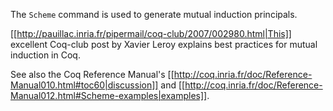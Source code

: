 The `Scheme` command is used to generate mutual induction principals.

[[http://pauillac.inria.fr/pipermail/coq-club/2007/002980.html|This]] excellent Coq-club post by Xavier Leroy explains best practices for mutual induction in Coq.

See also the Coq Reference Manual's [[http://coq.inria.fr/doc/Reference-Manual010.html#toc60|discussion]] and [[http://coq.inria.fr/doc/Reference-Manual012.html#Scheme-examples|examples]].
